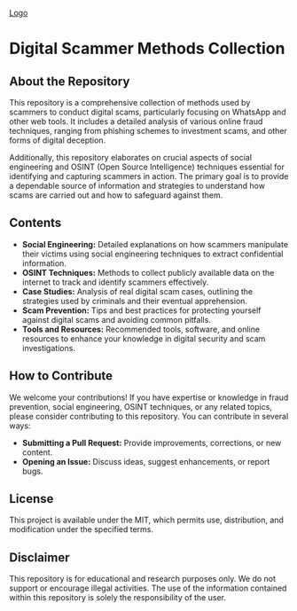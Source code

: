 [Logo](https://i.imgur.com/gSxmkj0.png)

# Digital Scammer Methods Collection

## About the Repository
This repository is a comprehensive collection of methods used by scammers to conduct digital scams, particularly focusing on WhatsApp and other web tools. It includes a detailed analysis of various online fraud techniques, ranging from phishing schemes to investment scams, and other forms of digital deception.

Additionally, this repository elaborates on crucial aspects of social engineering and OSINT (Open Source Intelligence) techniques essential for identifying and capturing scammers in action. The primary goal is to provide a dependable source of information and strategies to understand how scams are carried out and how to safeguard against them.

## Contents
- **Social Engineering:** Detailed explanations on how scammers manipulate their victims using social engineering techniques to extract confidential information.
- **OSINT Techniques:** Methods to collect publicly available data on the internet to track and identify scammers effectively.
- **Case Studies:** Analysis of real digital scam cases, outlining the strategies used by criminals and their eventual apprehension.
- **Scam Prevention:** Tips and best practices for protecting yourself against digital scams and avoiding common pitfalls.
- **Tools and Resources:** Recommended tools, software, and online resources to enhance your knowledge in digital security and scam investigations.

## How to Contribute
We welcome your contributions! If you have expertise or knowledge in fraud prevention, social engineering, OSINT techniques, or any related topics, please consider contributing to this repository. You can contribute in several ways:
- **Submitting a Pull Request:** Provide improvements, corrections, or new content.
- **Opening an Issue:** Discuss ideas, suggest enhancements, or report bugs.

## License
This project is available under the MIT, which permits use, distribution, and modification under the specified terms.

## Disclaimer
This repository is for educational and research purposes only. We do not support or encourage illegal activities. The use of the information contained within this repository is solely the responsibility of the user.
